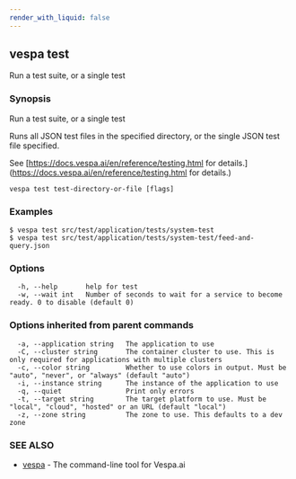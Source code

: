 ```yaml
---
render_with_liquid: false
---
```


## vespa test

Run a test suite, or a single test

### Synopsis

Run a test suite, or a single test

Runs all JSON test files in the specified directory, or the single JSON test file specified.

See [https://docs.vespa.ai/en/reference/testing.html for details.](https://docs.vespa.ai/en/reference/testing.html for details.)

```
vespa test test-directory-or-file [flags]
```

### Examples

```
$ vespa test src/test/application/tests/system-test
$ vespa test src/test/application/tests/system-test/feed-and-query.json
```

### Options

```
  -h, --help       help for test
  -w, --wait int   Number of seconds to wait for a service to become ready. 0 to disable (default 0)
```

### Options inherited from parent commands

```
  -a, --application string   The application to use
  -C, --cluster string       The container cluster to use. This is only required for applications with multiple clusters
  -c, --color string         Whether to use colors in output. Must be "auto", "never", or "always" (default "auto")
  -i, --instance string      The instance of the application to use
  -q, --quiet                Print only errors
  -t, --target string        The target platform to use. Must be "local", "cloud", "hosted" or an URL (default "local")
  -z, --zone string          The zone to use. This defaults to a dev zone
```

### SEE ALSO

* [vespa](vespa.html)	 - The command-line tool for Vespa.ai

